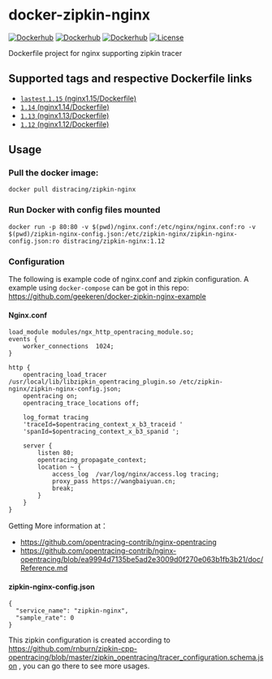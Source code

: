 # docker-zipkin-nginx

[![Dockerhub](https://img.shields.io/docker/pulls/distracing/zipkin-nginx.svg)](https://hub.docker.com/r/distracing/zipkin-nginx/)
[![Dockerhub](https://img.shields.io/docker/cloud/automated/distracing/zipkin-nginx.svg)](https://hub.docker.com/r/distracing/zipkin-nginx/)
[![Dockerhub](https://img.shields.io/docker/cloud/build/distracing/zipkin-nginx.svg)](https://hub.docker.com/r/distracing/zipkin-nginx/)
[![License](https://img.shields.io/github/license/geekeren/docker-zipkin-nginx.svg)](https://github.com/geekeren/docker-zipkin-nginx/blob/master/LICENSE)

Dockerfile project for nginx supporting zipkin tracer



## Supported tags and respective Dockerfile links
- [`lastest`,`1.15` (nginx1.15/Dockerfile)](nginx1.15/Dockerfile)
- [`1.14` (nginx1.14/Dockerfile)](nginx1.14/Dockerfile)
- [`1.13` (nginx1.13/Dockerfile)](nginx1.13/Dockerfile)
- [`1.12` (nginx1.12/Dockerfile)](nginx1.12/Dockerfile)

## Usage
### Pull the docker image:
```
docker pull distracing/zipkin-nginx
```

### Run Docker with config files mounted
```
docker run -p 80:80 -v $(pwd)/nginx.conf:/etc/nginx/nginx.conf:ro -v $(pwd)/zipkin-nginx-config.json:/etc/zipkin-nginx/zipkin-nginx-config.json:ro distracing/zipkin-nginx:1.12
```

### Configuration

The following is example code of nginx.conf and zipkin configuration. A example using `docker-compose` can be got in this repo: https://github.com/geekeren/docker-zipkin-nginx-example

#### Nginx.conf
```
load_module modules/ngx_http_opentracing_module.so;
events {
    worker_connections  1024;
}

http {
    opentracing_load_tracer /usr/local/lib/libzipkin_opentracing_plugin.so /etc/zipkin-nginx/zipkin-nginx-config.json;
    opentracing on;
    opentracing_trace_locations off;

    log_format tracing
    'traceId=$opentracing_context_x_b3_traceid '
    'spanId=$opentracing_context_x_b3_spanid ';

    server {
        listen 80;
        opentracing_propagate_context;
        location ~ {
            access_log  /var/log/nginx/access.log tracing;
            proxy_pass https://wangbaiyuan.cn;
            break;
        }
    }
}

```
Getting More information at：

- https://github.com/opentracing-contrib/nginx-opentracing
- https://github.com/opentracing-contrib/nginx-opentracing/blob/ea9994d7135be5ad2e3009d0f270e063b1fb3b21/doc/Reference.md

#### zipkin-nginx-config.json

```
{
  "service_name": "zipkin-nginx",
  "sample_rate": 0
}
```

This zipkin configuration is created according to https://github.com/rnburn/zipkin-cpp-opentracing/blob/master/zipkin_opentracing/tracer_configuration.schema.json , you can go there to see more usages.
